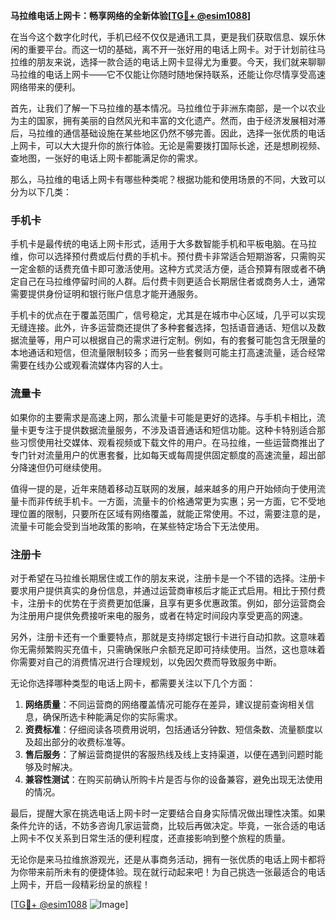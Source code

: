 **马拉维电话上网卡：畅享网络的全新体验[[TG💪+ @esim1088](https://t.me/s/esim1088)]**

在当今这个数字化时代，手机已经不仅仅是通讯工具，更是我们获取信息、娱乐休闲的重要平台。而这一切的基础，离不开一张好用的电话上网卡。对于计划前往马拉维的朋友来说，选择一款合适的电话上网卡显得尤为重要。今天，我们就来聊聊马拉维的电话上网卡——它不仅能让你随时随地保持联系，还能让你尽情享受高速网络带来的便利。

首先，让我们了解一下马拉维的基本情况。马拉维位于非洲东南部，是一个以农业为主的国家，拥有美丽的自然风光和丰富的文化遗产。然而，由于经济发展相对滞后，马拉维的通信基础设施在某些地区仍然不够完善。因此，选择一张优质的电话上网卡，可以大大提升你的旅行体验。无论是需要拨打国际长途，还是想刷视频、查地图，一张好的电话上网卡都能满足你的需求。

那么，马拉维的电话上网卡有哪些种类呢？根据功能和使用场景的不同，大致可以分为以下几类：

### 手机卡

手机卡是最传统的电话上网卡形式，适用于大多数智能手机和平板电脑。在马拉维，你可以选择预付费或后付费的手机卡。预付费卡非常适合短期游客，只需购买一定金额的话费充值卡即可激活使用。这种方式灵活方便，适合预算有限或者不确定自己在马拉维停留时间的人群。后付费卡则更适合长期居住者或商务人士，通常需要提供身份证明和银行账户信息才能开通服务。

手机卡的优点在于覆盖范围广，信号稳定，尤其是在城市中心区域，几乎可以实现无缝连接。此外，许多运营商还提供了多种套餐选择，包括语音通话、短信以及数据流量等，用户可以根据自己的需求进行定制。例如，有的套餐可能包含无限量的本地通话和短信，但流量限制较多；而另一些套餐则可能主打高速流量，适合经常需要在线办公或观看流媒体内容的人士。

### 流量卡

如果你的主要需求是高速上网，那么流量卡可能是更好的选择。与手机卡相比，流量卡更专注于提供数据流量服务，不涉及语音通话和短信功能。这种卡特别适合那些习惯使用社交媒体、观看视频或下载文件的用户。在马拉维，一些运营商推出了专门针对流量用户的优惠套餐，比如每天或每周提供固定额度的高速流量，超出部分降速但仍可继续使用。

值得一提的是，近年来随着移动互联网的发展，越来越多的用户开始倾向于使用流量卡而非传统手机卡。一方面，流量卡的价格通常更为实惠；另一方面，它不受地理位置的限制，只要所在区域有网络覆盖，就能正常使用。不过，需要注意的是，流量卡可能会受到当地政策的影响，在某些特定场合下无法使用。

### 注册卡

对于希望在马拉维长期居住或工作的朋友来说，注册卡是一个不错的选择。注册卡要求用户提供真实的身份信息，并通过运营商审核后才能正式启用。相比于预付费卡，注册卡的优势在于资费更加低廉，且享有更多优惠政策。例如，部分运营商会为注册用户提供免费接听来电的服务，或者在特定时间段内享受更高的网速。

另外，注册卡还有一个重要特点，那就是支持绑定银行卡进行自动扣款。这意味着你无需频繁购买充值卡，只需确保账户余额充足即可持续使用。当然，这也意味着你需要对自己的消费情况进行合理规划，以免因欠费而导致服务中断。

无论你选择哪种类型的电话上网卡，都需要关注以下几个方面：

1. **网络质量**：不同运营商的网络覆盖情况可能存在差异，建议提前查询相关信息，确保所选卡种能满足你的实际需求。
2. **资费标准**：仔细阅读各项费用说明，包括通话分钟数、短信条数、流量额度以及超出部分的收费标准等。
3. **售后服务**：了解运营商提供的客服热线及线上支持渠道，以便在遇到问题时能够及时解决。
4. **兼容性测试**：在购买前确认所购卡片是否与你的设备兼容，避免出现无法使用的情况。

最后，提醒大家在挑选电话上网卡时一定要结合自身实际情况做出理性决策。如果条件允许的话，不妨多咨询几家运营商，比较后再做决定。毕竟，一张合适的电话上网卡不仅关系到日常生活的便利程度，还直接影响到整个旅程的质量。

无论你是来马拉维旅游观光，还是从事商务活动，拥有一张优质的电话上网卡都将为你带来前所未有的便捷体验。现在就行动起来吧！为自己挑选一张最适合的电话上网卡，开启一段精彩纷呈的旅程！

[[TG💪+ @esim1088](https://t.me/s/esim1088) ![Image](https://i.postimg.cc/4NQfJmqS/Snipaste-2025-05-13-00-14-12.png)]